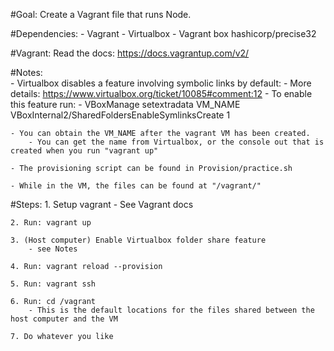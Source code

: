#Goal:
    Create a Vagrant file that runs Node.

#Dependencies:
    - Vagrant
    - Virtualbox
    - Vagrant box hashicorp/precise32
    
    
#Vagrant:
    Read the docs: https://docs.vagrantup.com/v2/
    
#Notes:  
    - Virtualbox disables a feature involving symbolic links by default:
        - More details: https://www.virtualbox.org/ticket/10085#comment:12
        - To enable this feature run:
            - VBoxManage setextradata VM_NAME VBoxInternal2/SharedFoldersEnableSymlinksCreate 1
        
    - You can obtain the VM_NAME after the vagrant VM has been created.
        - You can get the name from Virtualbox, or the console out that is created when you run "vagrant up"
        
    - The provisioning script can be found in Provision/practice.sh
        
    - While in the VM, the files can be found at "/vagrant/"
        

#Steps:
    1. Setup vagrant
        - See Vagrant docs
        
    2. Run: vagrant up
    
    3. (Host computer) Enable Virtualbox folder share feature
        - see Notes
        
    4. Run: vagrant reload --provision 
    
    5. Run: vagrant ssh
    
    6. Run: cd /vagrant
        - This is the default locations for the files shared between the host computer and the VM
        
    7. Do whatever you like
    

